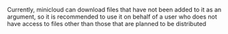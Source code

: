 Currently, minicloud can download files that have not been added to it as an argument, so it is recommended to use it on behalf of a user who does not have access to files other than those that are planned to be distributed
